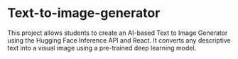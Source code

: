# Text-to-image-generator
This project allows students to create an AI-based Text to Image Generator using the Hugging Face Inference API and React. It converts any descriptive text into a visual image using a pre-trained deep learning model.
